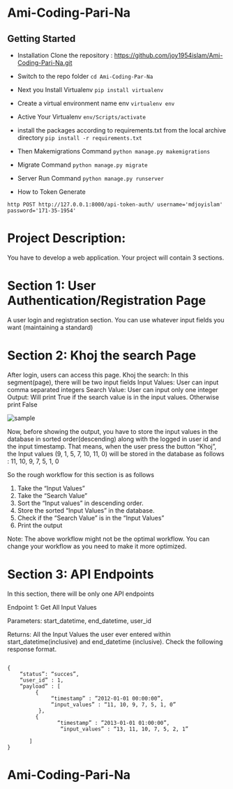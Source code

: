 # Ami-Coding-Pari-Na

## Getting Started

* Installation Clone the repository : 
https://github.com/joy1954islam/Ami-Coding-Pari-Na.git

* Switch to the repo folder
	```cd Ami-Coding-Par-Na```

* Next you Install Virtualenv
	```pip install virtualenv```
* Create a virtual environment name env
	```virtualenv env```

* Active Your Virtualenv
```env/Scripts/activate```

* install the packages according to requirements.txt from the local archive directory
```pip install -r requirements.txt```


* Then Makemigrations Command
```python manage.py makemigrations```


* Migrate Command
```python manage.py migrate```

* Server Run Command
```python manage.py runserver```

* How to Token Generate
```
http POST http://127.0.0.1:8000/api-token-auth/ username='mdjoyislam' password='171-35-1954'

```
# Project Description:


You have to develop a web application. Your project will contain 3 sections.

# Section 1: User Authentication/Registration Page
A user login and registration section. You can use whatever input fields you want (maintaining a standard)

# Section 2: Khoj the search Page
 After login, users can access this page. 
 Khoj the search: In this segment(page), there will be two input fields
Input Values: User can input comma separated integers
Search Value: User can input only one integer 
Output: Will print True if the search value is in the input values. Otherwise print False

![sample](https://user-images.githubusercontent.com/43573718/134390293-ce98fc27-6678-419d-97e8-64dab8dd178e.PNG)

Now, before showing the output, you have to store the input values in the database in sorted order(descending) along with the logged in user id and the input timestamp. That means, when the user press the button “Khoj”, the Input values (9, 1, 5, 7, 10, 11, 0) will be stored in the database as follows : 11, 10, 9, 7, 5, 1, 0 

So the rough workflow for this section is as follows 

1. Take the “Input Values”
2. Take the “Search Value”
3. Sort the “Input values” in descending order.
4. Store the sorted “Input Values” in the database.
5. Check if the “Search Value” is in the “Input Values”
6. Print the output

Note: The above workflow might not be the optimal workflow. You can change your workflow as you need to make it more optimized.

# Section 3: API Endpoints
In this section, there will be only one API endpoints

Endpoint 1: Get All Input Values

Parameters: start_datetime, end_datetime, user_id

Returns: All the Input Values the user ever entered within start_datetime(inclusive) and end_datetime (inclusive). Check the following response format.
```

{
    “status”: “succes”,
    “user_id” : 1,
    “payload” : [
         {
              “timestamp” : ”2012-01-01 00:00:00”,
              “input_values” : “11, 10, 9, 7, 5, 1, 0”
          },
         {
                “timestamp” : ”2013-01-01 01:00:00”,
                 “input_values” : “13, 11, 10, 7, 5, 2, 1”
          
       ]
}

```


# Ami-Coding-Pari-Na
